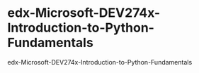 # edx-Microsoft-DEV274x-Introduction-to-Python-Fundamentals
edx-Microsoft-DEV274x-Introduction-to-Python-Fundamentals
